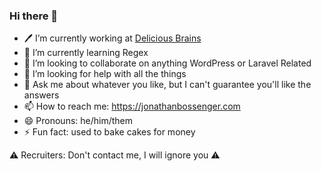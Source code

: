 ### Hi there 👋

- 🖊 I’m currently working at [Delicious Brains](https://deliciousbrains.com/)
- 🌱 I’m currently learning Regex
- 👯 I’m looking to collaborate on anything WordPress or Laravel Related
- 🤔 I’m looking for help with all the things
- 💬 Ask me about whatever you like, but I can't guarantee you'll like the answers
- 📫 How to reach me: https://jonathanbossenger.com
- 😄 Pronouns: he/him/them
- ⚡ Fun fact: used to bake cakes for money

⚠️ Recruiters: Don't contact me, I will ignore you ⚠️

<!--
**jonathanbossenger/jonathanbossenger** is a ✨ _special_ ✨ repository because its `README.md` (this file) appears on your GitHub profile.
-->
